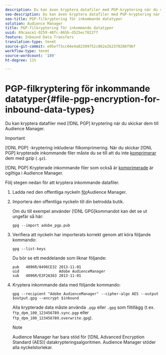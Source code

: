 ```yaml
---
description: Du kan även kryptera datafiler med PGP-kryptering när du skickar dem till Audience Manager.
seo-description: Du kan även kryptera datafiler med PGP-kryptering när du skickar dem till Audience Manager.
seo-title: PGP-filkryptering för inkommande datatyper
solution: Audience Manager
title: PGP-filkryptering för inkommande datatyper
uuid: 89caace1-0259-48fc-865b-d525ec7822f7
feature: Inbound Data Transfers
translation-type: tm+mt
source-git-commit: e05eff3cc04e4a82399752c862e2b2370286f96f
workflow-type: tm+mt
source-wordcount: '189'
ht-degree: 11%

---
```



# PGP-filkryptering för inkommande datatyper{#file-pgp-encryption-for-inbound-data-types}

Du kan kryptera datafiler med [!DNL PGP] kryptering när du skickar dem till Audience Manager.

<!-- c_encryption.xml -->

>[!IMPORTANT]
>
>[!DNL PGP] -kryptering inkluderar filkomprimering. När du skickar [!DNL PGP] krypterade inkommande filer måste du se till att du inte [komprimerar](../../../integration/sending-audience-data/batch-data-transfer-explained/inbound-file-compression.md) dem med gzip (`.gz`).
>
>[!DNL PGP] Krypterade inkommande filer som också är [komprimerade](../../../integration/sending-audience-data/batch-data-transfer-explained/inbound-file-compression.md) är ogiltiga i Audience Manager.

Följ stegen nedan för att kryptera inkommande datafiler.

1. Ladda ned den offentliga nyckeln [för](./assets/adobe_pgp.pub)Audience Manager.
2. Importera den offentliga nyckeln till din betrodda butik.

   Om du till exempel använder [!DNL GPG]kommandot kan det se ut ungefär så här:

   `gpg --import adobe_pgp.pub`

3. Verifiera att nyckeln har importerats korrekt genom att köra följande kommando:

   `gpg --list-keys`

   Du bör se ett meddelande som liknar följande:

   ```
   pub   4096R/8496CE32 2013-11-01
   uid                  Adobe AudienceManager
   sub   4096R/E3F2A363 2013-11-01
   ```

4. Kryptera inkommande data med följande kommando:

   `gpg --recipient "Adobe AudienceManager" --cipher-algo AES --output $output.gpg --encrypt $inbound`

   Alla krypterade data måste använda `.pgp` eller `.gpg` som filtillägg (t.ex. `ftp_dpm_100_123456789.sync.pgp` eller `ftp_dpm_100_123456789.overwrite.gpg`).

   >[!NOTE]
   >
   >Audience Manager har bara stöd för [!DNL Advanced Encryption Standard (AES)] datakrypteringsalgoritmen. Audience Manager stöder alla nyckelstorlekar.
